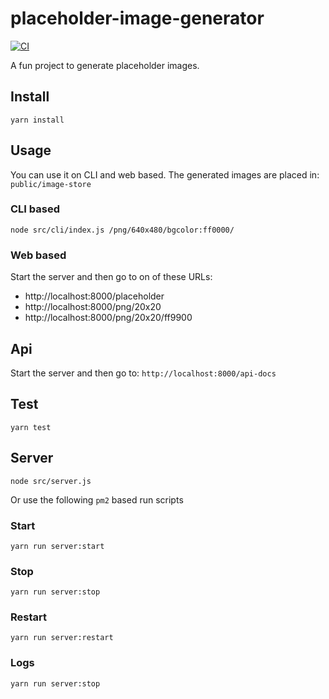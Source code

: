 # placeholder-image-generator

[![CI](https://github.com/tonitone/placeholder-image-generator/actions/workflows/yarn-action.yml/badge.svg)](https://github.com/tonitone/placeholder-image-generator/actions/workflows/yarn-action.yml)

A fun project to generate placeholder images.

## Install
`yarn install`

## Usage
You can use it on CLI and web based.
The generated images are placed in:
`public/image-store`

### CLI based
`node src/cli/index.js /png/640x480/bgcolor:ff0000/`

### Web based
Start the server and then go to on of these URLs:
- http://localhost:8000/placeholder
- http://localhost:8000/png/20x20
- http://localhost:8000/png/20x20/ff9900

## Api
Start the server and then go to:
`http://localhost:8000/api-docs`

## Test
`yarn test`

## Server
`node src/server.js`

Or use the following `pm2` based run scripts

### Start
`yarn run server:start`

### Stop 
`yarn run server:stop`

### Restart 
`yarn run server:restart`

### Logs 
`yarn run server:stop`
